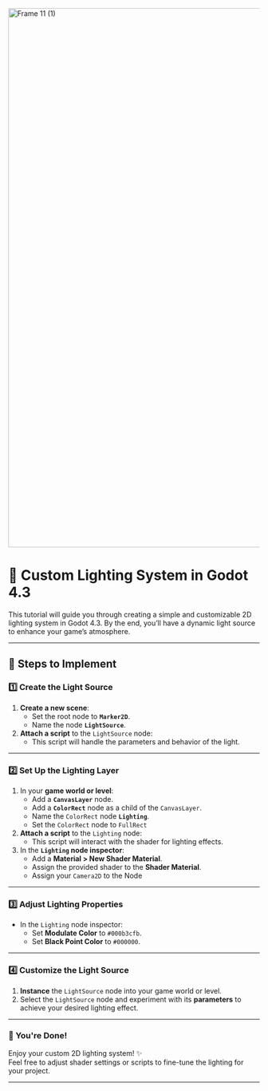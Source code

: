<img width="1080" alt="Frame 11 (1)" src="https://github.com/user-attachments/assets/e4193ba9-0cad-4dae-8f48-5a35a5489700">

# 🌟 Custom Lighting System in Godot 4.3

This tutorial will guide you through creating a simple and customizable 2D lighting system in Godot 4.3. By the end, you’ll have a dynamic light source to enhance your game’s atmosphere.

---

## 🚀 Steps to Implement

### 1️⃣ Create the Light Source
1. **Create a new scene**:
   - Set the root node to **`Marker2D`**.
   - Name the node **`LightSource`**.
2. **Attach a script** to the `LightSource` node:
   - This script will handle the parameters and behavior of the light.

---

### 2️⃣ Set Up the Lighting Layer
1. In your **game world or level**:
   - Add a **`CanvasLayer`** node.
   - Add a **`ColorRect`** node as a child of the `CanvasLayer`.
   - Name the `ColorRect` node **`Lighting`**.
   - Set the `ColorRect` node to `FullRect`
2. **Attach a script** to the `Lighting` node:
   - This script will interact with the shader for lighting effects.
3. In the **`Lighting` node inspector**:
   - Add a **Material > New Shader Material**.
   - Assign the provided shader to the **Shader Material**.
   - Assign your `Camera2D` to the Node

---

### 3️⃣ Adjust Lighting Properties
- In the `Lighting` node inspector:
  - Set **Modulate Color** to `#000b3cfb`.
  - Set **Black Point Color** to `#000000`.

---

### 4️⃣ Customize the Light Source
1. **Instance** the `LightSource` node into your game world or level.
2. Select the `LightSource` node and experiment with its **parameters** to achieve your desired lighting effect.

---

### 🎉 You're Done!
Enjoy your custom 2D lighting system! ✨  
Feel free to adjust shader settings or scripts to fine-tune the lighting for your project.

---
